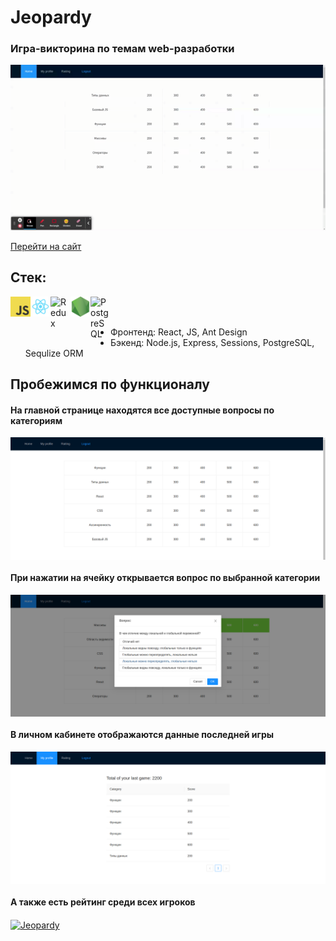 # Jeopardy

### Игра-викторина по темам web-разработки

[![Demo Jeopardy](/readme-assets/demo0.gif)][heroku]

[Перейти на сайт][heroku]

## Стек: 

[<img align="left" alt="JavaScript" width="32px" src="https://raw.githubusercontent.com/github/explore/80688e429a7d4ef2fca1e82350fe8e3517d3494d/topics/javascript/javascript.png" />][git]
[<img align="left" alt="React" width="32px" src="https://raw.githubusercontent.com/github/explore/80688e429a7d4ef2fca1e82350fe8e3517d3494d/topics/react/react.png" />][git]
[<img align="left" alt="Redux"  width="32px" src="https://img.icons8.com/color/48/000000/redux.png"/>][git]
[<img align="left" alt="Node.js" width="32px" src="https://raw.githubusercontent.com/github/explore/80688e429a7d4ef2fca1e82350fe8e3517d3494d/topics/nodejs/nodejs.png" />][git]
[<img align="left" alt="PostgreSQL" width="32px" src="https://img.icons8.com/color/50/000000/postgreesql.png"/>][git]

<br/>
<br/>

- Фронтенд: React, JS, Ant Design
- Бэкенд: Node.js, Express, Sessions, PostgreSQL, Sequlize ORM

## Пробежимся по функционалу
#### На главной странице находятся все доступные вопросы по категориям

[<img align="center" alt="Jeopardy" src="/readme-assets/1.png"/>][heroku]

#### При нажатии на ячейку открывается вопрос по выбранной категории

[<img align="center" alt="Jeopardy" src="/readme-assets/2.png"/>][heroku]

#### В личном кабинете отображаются данные последней игры

[<img align="center" alt="Jeopardy" src="/readme-assets/3.png"/>][heroku]

#### А также есть рейтинг среди всех игроков

[<img align="center" alt="Jeopardy" src="/readme-assets/4.png"/>][heroku]

[git]: https://github.com/juljuliks/jeopardy
[heroku]: https://jeopardy-web-game.herokuapp.com/
